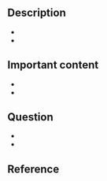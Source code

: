 ## Description

<!-- 구현 및 작업 내용을 적어주세요 -->

-
-

## Important content

<!-- 주의 깊게 봐줬으면 하는 부분을 적어주세요 -->

-
-

## Question

<!-- 궁금한 점을 적어주세요 -->

-
-

## Reference

<!-- 참고한 레퍼런스가 있다면 공유해 주세요 -->
